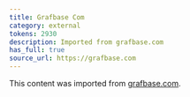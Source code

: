 ```yaml
---
title: Grafbase Com
category: external
tokens: 2930
description: Imported from grafbase.com
has_full: true
source_url: https://grafbase.com
---
```


This content was imported from [grafbase.com](https://grafbase.com).
